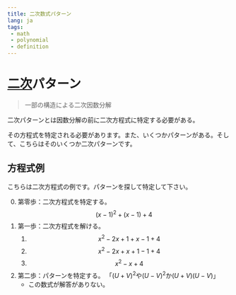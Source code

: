 ```yaml
---
title: 二次数式パターン
lang: ja
tags:
 - math
 - polynomial
 - definition
---
```

# [二次](二次数式.md)パターン
> 一部の構造による二次因数分解

二次パターンとは因数分解の前に二次方程式に特定する必要がある。

その方程式を特定される必要があります。また、いくつかパターンがある。そして、こちらはそのいくつか二次パターンです。

## 方程式例
こちらは二次方程式の例です。パターンを探して特定して下さい。

0. 第零歩：二次方程式を特定する。
$$
(x-1)^2+(x-1)+4
$$
1. 第一歩：二次方程式を解ける。
	1. $$
	x^2-2x+1+x-1+4
	$$
	2. $$
	 x^2-2x+x+1-1+4
	$$
	3. $$
	 x^2-x+4
	$$
2. 第二歩：パターンを特定する。 「$(U+V)^2$や$(U-V)^2$か$(U+V)(U-V)$」
	- この数式が解答がありない。